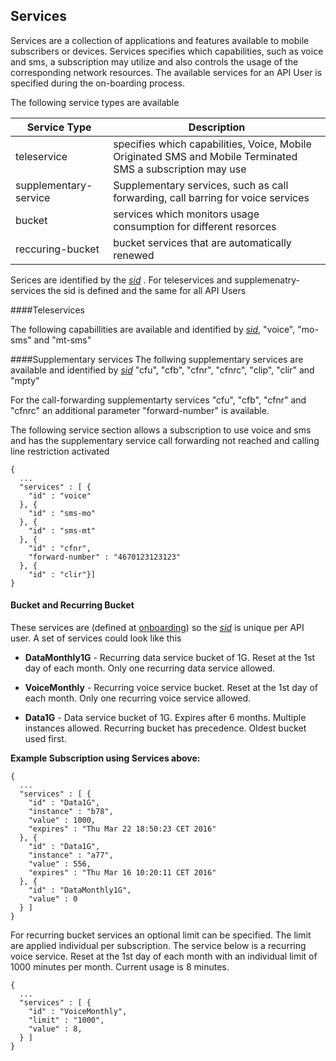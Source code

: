 ## Services

Services are a collection of applications and features available to mobile subscribers or devices. 
Services specifies which capabilities, such as voice and sms, a subscription may utilize and also controls the usage of the corresponding network resources.
The available services for an API User is specified during the on-boarding process.

The following service types are available 

| Service Type | Description |
|------------|--------|
| teleservice |  specifies which capabilities, Voice, Mobile Originated SMS and Mobile Terminated SMS a subscription may use |
| supplementary-service | Supplementary services, such as call forwarding, call barring for voice services |
| bucket | services which monitors usage consumption for different resorces |
| reccuring-bucket | bucket services that are automatically renewed |

Serices are identified by the _[sid](parameters.md#msid)_ . For teleservices and supplemenatry-services the sid is defined and the same for all API Users

####Teleservices

The following capabillities are available and identified by _[sid](parameters.md#msid)_, "voice", "mo-sms" and "mt-sms"

####Supplementary services
The follwing supplementary services are available and identified by _[sid](parameters.md#msid)_ "cfu", "cfb", "cfnr", "cfnrc", "clip", "clir" and "mpty"

For the call-forwarding supplementarty services "cfu", "cfb", "cfnr" and "cfnrc" an additional parameter "forward-number" is available.

The following service section allows a subscription to use voice and sms and has the supplementary service call forwarding not reached and calling line restriction activated 
```
{
  ...
  "services" : [ {
    "id" : "voice"
  }, {
    "id" : "sms-mo"
  }, {
    "id" : "sms-mt"
  }, {
    "id" : "cfnr",
    "forward-number" : "4670123123123"
  }, {
    "id" : "clir"}]
}
```
#### Bucket and Recurring Bucket

These services are (defined at [onboarding](onboarding.md)) so the _[sid](parameters.md#msid)_ is unique per API user. 
A set of services could look like this
 
 * __DataMonthly1G__ - Recurring data service bucket of 1G. Reset at the 1st day of each month. Only one recurring data service allowed.

 * __VoiceMonthly__ - Recurring voice service bucket. Reset at the 1st day of each month. Only one recurring voice service allowed.

 * __Data1G__ - Data service bucket of 1G. Expires after 6 months. Multiple instances allowed. Recurring bucket has precedence. Oldest bucket used first.


__Example Subscription using Services above:__

```
{
  ...
  "services" : [ {
    "id" : "Data1G",
    "instance" : "b78",
    "value" : 1000,
    "expires" : "Thu Mar 22 18:50:23 CET 2016"
  }, {
    "id" : "Data1G",
    "instance" : "a77",
    "value" : 556,
    "expires" : "Thu Mar 16 10:20:11 CET 2016"
  }, {
    "id" : "DataMonthly1G",
    "value" : 0
  } ]
}
```

For recurring bucket services an optional limit can be specified. The limit are applied individual per subscription.
The service below is a recurring voice service. Reset at the 1st day of each month with an individual limit of 1000 minutes per month. Current usage is 8 minutes.

```
{
  ...
  "services" : [ {
    "id" : "VoiceMonthly",
    "limit" : "1000",
    "value" : 8,
  } ]
}
```
